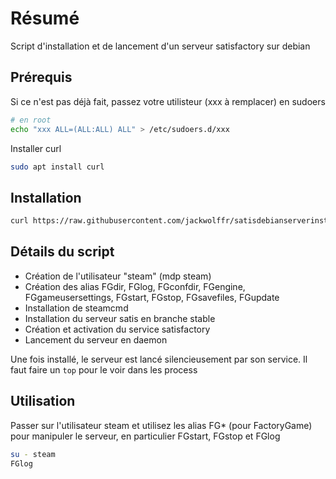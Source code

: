 # Résumé

Script d'installation et de lancement d'un serveur satisfactory sur debian

## Prérequis
Si ce n'est pas déjà fait, passez votre utilisteur (xxx à remplacer) en sudoers
```bash
# en root
echo "xxx ALL=(ALL:ALL) ALL" > /etc/sudoers.d/xxx
```

Installer curl
```bash
sudo apt install curl
```

## Installation

```bash
curl https://raw.githubusercontent.com/jackwolffr/satisdebianserverinstall/refs/heads/main/install.sh | sudo bash
```

## Détails du script

- Création de l'utilisateur "steam" (mdp steam)
- Création des alias FGdir, FGlog, FGconfdir, FGengine, FGgameusersettings, FGstart, FGstop, FGsavefiles, FGupdate
- Installation de steamcmd 
- Installation du serveur satis en branche stable
- Création et activation du service satisfactory
- Lancement du serveur en daemon

Une fois installé, le serveur est lancé silencieusement par son service. Il faut faire un `top` pour le voir dans les process

## Utilisation

Passer sur l'utilisateur steam et utilisez les alias FG* (pour FactoryGame) pour manipuler le serveur, en particulier FGstart, FGstop et FGlog

```bash
su - steam
FGlog
```
